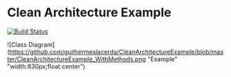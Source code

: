 # Clean Architecture Example

[![Build Status](https://travis-ci.org/guilhermeslacerda/CleanArchitectureExample.svg?branch=master)](https://travis-ci.org/guilhermeslacerda/CleanArchitectureExample)

![Class Diagram](https://github.com/guilhermeslacerda/CleanArchitectureExample/blob/master/CleanArchitectureExample_WithMethods.png "Example" "width:830px;float:center")
